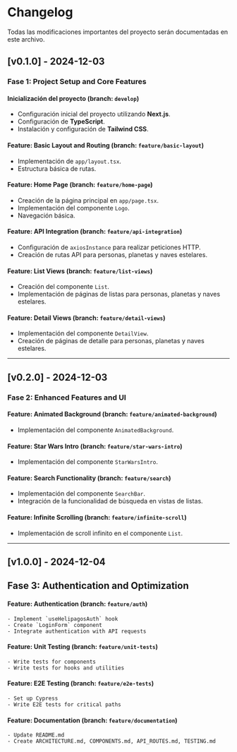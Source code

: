 # Changelog

Todas las modificaciones importantes del proyecto serán documentadas en este archivo.

## [v0.1.0] - 2024-12-03

### Fase 1: Project Setup and Core Features

#### Inicialización del proyecto (branch: `develop`)
- Configuración inicial del proyecto utilizando **Next.js**.
- Configuración de **TypeScript**.
- Instalación y configuración de **Tailwind CSS**.

#### Feature: Basic Layout and Routing (branch: `feature/basic-layout`)
- Implementación de `app/layout.tsx`.
- Estructura básica de rutas.

#### Feature: Home Page (branch: `feature/home-page`)
- Creación de la página principal en `app/page.tsx`.
- Implementación del componente `Logo`.
- Navegación básica.

#### Feature: API Integration (branch: `feature/api-integration`)
- Configuración de `axiosInstance` para realizar peticiones HTTP.
- Creación de rutas API para personas, planetas y naves estelares.

#### Feature: List Views (branch: `feature/list-views`)
- Creación del componente `List`.
- Implementación de páginas de listas para personas, planetas y naves estelares.

#### Feature: Detail Views (branch: `feature/detail-views`)
- Implementación del componente `DetailView`.
- Creación de páginas de detalle para personas, planetas y naves estelares.

---

## [v0.2.0] - 2024-12-03

### Fase 2: Enhanced Features and UI

#### Feature: Animated Background (branch: `feature/animated-background`)
- Implementación del componente `AnimatedBackground`.

#### Feature: Star Wars Intro (branch: `feature/star-wars-intro`)
- Implementación del componente `StarWarsIntro`.

#### Feature: Search Functionality (branch: `feature/search`)
- Implementación del componente `SearchBar`.
- Integración de la funcionalidad de búsqueda en vistas de listas.

#### Feature: Infinite Scrolling (branch: `feature/infinite-scroll`)
- Implementación de scroll infinito en el componente `List`.

---

## [v1.0.0] - 2024-12-04

## Fase 3: Authentication and Optimization

#### Feature: Authentication (branch: `feature/auth`)
    - Implement `useHelipagosAuth` hook
    - Create `LoginForm` component
    - Integrate authentication with API requests

#### Feature: Unit Testing (branch: `feature/unit-tests`)
    - Write tests for components
    - Write tests for hooks and utilities


#### Feature: E2E Testing (branch: `feature/e2e-tests`)
    - Set up Cypress
    - Write E2E tests for critical paths

#### Feature: Documentation (branch: `feature/documentation`)
    - Update README.md
    - Create ARCHITECTURE.md, COMPONENTS.md, API_ROUTES.md, TESTING.md
